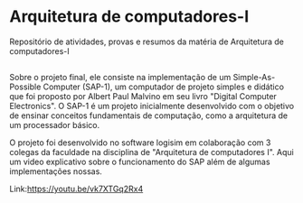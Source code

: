 # Arquitetura de computadores-I

Repositório de atividades, provas e resumos  da matéria de Arquitetura de computadores-I

 ##

 Sobre o projeto final, ele consiste na implementação de um Simple-As-Possible Computer (SAP-1), um computador de projeto simples e didático que foi proposto por Albert Paul Malvino em seu livro "Digital Computer Electronics". O SAP-1 é um projeto inicialmente desenvolvido com o objetivo de ensinar conceitos fundamentais de computação, como a arquitetura de um processador básico.

O projeto foi desenvolvido no software logisim em colaboração com 3 colegas da faculdade na disciplina de "Arquitetura de computadores I". Aqui um video explicativo sobre o funcionamento do SAP além de algumas implementações nossas.

Link:https://youtu.be/vk7XTGq2Rx4
